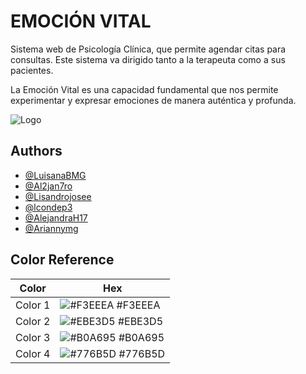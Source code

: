 
# EMOCIÓN VITAL

Sistema web de Psicología Clínica, que permite agendar citas para consultas. Este sistema va dirigido tanto a la terapeuta como a sus pacientes.

La Emoción Vital es una capacidad fundamental que nos permite experimentar y expresar emociones de manera auténtica y profunda.


![Logo](https://iaelaonline.com/wp-content/uploads/2024/05/WhatsApp-Image-2024-05-14-at-3.36.23-PM.jpeg)


## Authors

- [@LuisanaBMG](https://github.com/LuisanaBMG)
- [@Al2jan7ro](https://github.com/Al2jan7ro)
- [@Lisandrojosee](https://github.com/Lisandrojosee)
- [@lcondep3](https://github.com/lcondep3)
- [@AlejandraH17](https://github.com/AlejandraH17)
- [@Ariannymg](https://github.com/Ariannymg)

## Color Reference

| Color             | Hex                                                                |
| ----------------- | ------------------------------------------------------------------ |
| Color 1 | ![#F3EEEA](https://colorhunt.co/palette/f3eeeaebe3d5b0a695776b5d) #F3EEEA |
| Color 2 | ![#EBE3D5](https://colorhunt.co/palette/f3eeeaebe3d5b0a695776b5d) #EBE3D5 |
| Color 3 | ![#B0A695](https://colorhunt.co/palette/f3eeeaebe3d5b0a695776b5d) #B0A695 |
| Color 4 | ![#776B5D](https://colorhunt.co/palette/f3eeeaebe3d5b0a695776b5d) #776B5D |

